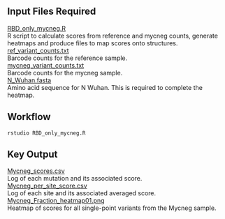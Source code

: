 ## Input Files Required

[RBD_only_mycneg.R](https://github.com/Ortlund-Laboratory/SARS-CoV-2-Structure/blob/main/Raw%20Deep%20Mutational%20Scanning%20(DMS)%20Data/Workflow/scores_and_visualization/mycneg/RBD_only/RBD_only_mycneg.R)<br>
R script to calculate scores from reference and mycneg counts, generate heatmaps and produce files to map scores onto structures.<br>
[ref_variant_counts.txt](https://github.com/Ortlund-Laboratory/SARS-CoV-2-Structure/blob/main/Raw%20Deep%20Mutational%20Scanning%20(DMS)%20Data/Workflow/scores_and_visualization/mycneg/RBD_only/ref_variant_counts.txt)<br>
Barcode counts for the reference sample.<br>
[mycneg_variant_counts.txt](https://github.com/Ortlund-Laboratory/SARS-CoV-2-Structure/blob/main/Raw%20Deep%20Mutational%20Scanning%20(DMS)%20Data/Workflow/scores_and_visualization/mycneg/RBD_only/mycneg_variant_counts.txt)<br>
Barcode counts for the mycneg sample.<br>
[N_Wuhan.fasta](https://github.com/Ortlund-Laboratory/SARS-CoV-2-Structure/blob/main/Raw%20Deep%20Mutational%20Scanning%20(DMS)%20Data/Workflow/scores_and_visualization/mycneg/RBD_only/N_Wuhan.fasta)<br>
Amino acid sequence for N Wuhan. This is required to complete the heatmap.

## Workflow

```
rstudio RBD_only_mycneg.R
```

## Key Output

[Mycneg_scores.csv](https://github.com/Ortlund-Laboratory/SARS-CoV-2-Structure/blob/main/Raw%20Deep%20Mutational%20Scanning%20(DMS)%20Data/Workflow/scores_and_visualization/mycneg/RBD_only/output/Mycneg_scores.csv)<br>
Log of each mutation and its associated score.<br>
[Mycneg_per_site_score.csv](https://github.com/Ortlund-Laboratory/SARS-CoV-2-Structure/blob/main/Raw%20Deep%20Mutational%20Scanning%20(DMS)%20Data/Workflow/scores_and_visualization/mycneg/RBD_only/output/Mycneg_per_site_score.csv)<br>
Log of each site and its associated averaged score.<br>
[Mycneg_Fraction_heatmap01.png](https://github.com/Ortlund-Laboratory/SARS-CoV-2-Structure/blob/main/Raw%20Deep%20Mutational%20Scanning%20(DMS)%20Data/Workflow/scores_and_visualization/mycneg/RBD_only/output/Mycneg_Fraction_heatmap01.png)<br>
Heatmap of scores for all single-point variants from the Mycneg sample.<br>

